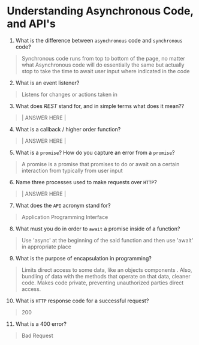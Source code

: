 # Understanding Asynchronous Code, and API's
01. What is the difference between `asynchronous` code and `synchronous` code?

  > Synchronous code runs from top to bottom of the page, no matter what
  Asynchronous code will do essentially the same but actually stop to take the time to await user input where indicated in the code

02. What is an event listener?

  > Listens for changes or actions taken in

03. What does *REST* stand for, and in simple terms what does it mean??

  > | ANSWER HERE |

04. What is a callback / higher order function?

  > | ANSWER HERE |

05. What is a `promise`? How do you capture an error from a `promise`?

  > A promise is a promise that promises to do  or await on a certain interaction from typically from user input

06. Name three processes used to make requests over `HTTP`?

  > | ANSWER HERE |

07. What does the `API` acronym stand for?

  > Application Programming Interface

08. What must you do in order to `await` a promise inside of a function?

  > Use 'async' at the beginning of the said function and then use 'await' in appropriate place

09. What is the purpose of encapsulation in programming?

  > Limits direct access to some data, like an objects components . Also, bundling of data with the methods that operate on that data, cleaner code. Makes code private, preventing unauthorized parties direct access.

10. What is `HTTP` response code for a successful request?

  > 200

11. What is a 400 error?

  > Bad Request
